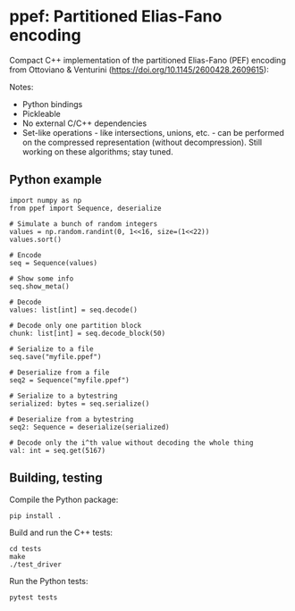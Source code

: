 # ppef: Partitioned Elias-Fano encoding

Compact C++ implementation of the partitioned Elias-Fano (PEF) encoding from Ottoviano & Venturini (https://doi.org/10.1145/2600428.2609615):

Notes:
 - Python bindings
 - Pickleable
 - No external C/C++ dependencies
 - Set-like operations - like intersections, unions, etc. - can be performed on the compressed representation (without decompression). Still working on these algorithms; stay tuned.

## Python example

```
import numpy as np
from ppef import Sequence, deserialize

# Simulate a bunch of random integers
values = np.random.randint(0, 1<<16, size=(1<<22))
values.sort()

# Encode
seq = Sequence(values)

# Show some info
seq.show_meta()

# Decode
values: list[int] = seq.decode()

# Decode only one partition block
chunk: list[int] = seq.decode_block(50)

# Serialize to a file
seq.save("myfile.ppef")

# Deserialize from a file
seq2 = Sequence("myfile.ppef")

# Serialize to a bytestring
serialized: bytes = seq.serialize()

# Deserialize from a bytestring
seq2: Sequence = deserialize(serialized)

# Decode only the i^th value without decoding the whole thing
val: int = seq.get(5167)
```

## Building, testing

Compile the Python package:
```
pip install .
```

Build and run the C++ tests:
```
cd tests
make
./test_driver
```

Run the Python tests:
```
pytest tests
```
